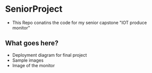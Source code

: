 # SeniorProject
* This Repo conatins the code for my senior capstone "IOT produce monitor"

## What goes here? 
* Deployment diagram for final project 
* Sample images 
* Image of the monitor 